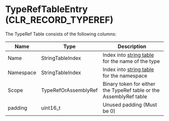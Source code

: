 # TypeRefTableEntry (CLR_RECORD_TYPEREF)

The TypeRef Table consists of the following columns:

| Name      | Type                 | Description  
|-----------|----------------------|------------  
| Name      | StringTableIndex     | Index into [string table](StringTable.md) for the name of the type
| Namespace | StringTableIndex     | Index into [string table](StringTable.md) for the namespace
| Scope     | TypeRefOrAssemblyRef | Binary token for either the TypeRef table or the AssemblyRef table
| padding   | uint16_t             | Unused padding (Must be 0)
